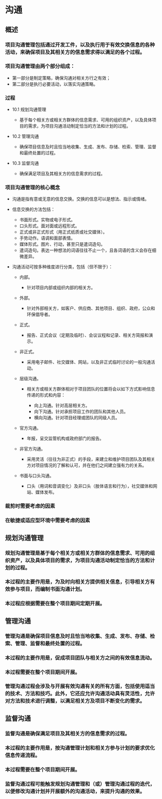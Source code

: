 # 沟通

## 概述

### 项目沟通管理包括通过开发工件，以及执行用于有效交换信息的各种活动，来确保项目及其相关方的信息需求得以满足的各个过程。

### 项目沟通管理由两个部分组成：

- 第一部分是制定策略，确保沟通对相关方行之有效；
- 第二部分是执行必要活动，以落实沟通策略。

### 过程

- 10.1 规划沟通管理

    -  基于每个相关方或相关方群体的信息需求、可用的组织资产，以及具体项目的需求，为项目沟通活动制定恰当的方法和计划的过程。

- 10.2 管理沟通

    - 确保项目信息及时且恰当地收集、生成、发布、存储、检索、管理、监督和最终处置的过程。

- 10.3 监督沟通

    - 确保满足项目及其相关方的信息需求的过程。

### 项目沟通管理的核心概念

- 沟通是指有意或无意的信息交换。交换的信息可以是想法、指示或情绪。
- 信息交换的方法包括：

    - 书面形式。实物或电子形式。
    - 口头形式。面对面或远程形式。
    - 正式或非正式形式（用正式纸质或社交媒体）。
    - 手势动作。语调和面部表情。
    - 媒体形式。图片、行动，甚至只是遣词造句。
    - 遣词造句。表达一种想法的词语往往不止一个，且各词语的含义会存在细微差异。

- 沟通活动可按多种维度进行分类，包括（但不限于）：

    - 内部。

        - 针对项目内部或组织内部的相关方。

    - 外部。

        - 针对外部相关方，如客户、供应商、其他项目、组织、政府，公众和环保倡导者。

    - 正式。

        - 报告、正式会议（定期及临时）、会议议程和记录、相关方简报和演示。

    - 非正式。

        - 采用电子邮件、社交媒体、网站，以及非正式临时讨论的一般沟通活动。

    - 层级沟通。

        - 相关方或相关方群体相对于项目团队的位置将会以如下方式影响信息传递的形式和内容：

            - 向上沟通。针对高层相关方。
            - 向下沟通。针对承担项目工作的团队和其他人员。
            - 横向沟通。针对项目经理或团队的同级人员。

    - 官方沟通。

        - 年报，呈交监管机构或政府部门的报告。

    - 非官方沟通。

        - 采用灵活（往往为非正式）的手段，来建立和维护项目团队及其相关方对项目情况的了解和认可，并在他们之间建立强有力的关系。

    - 书面与口头沟通。

        - 口头（用词和音调变化）及非口头（肢体语言和行为），社交媒体和网站、媒体发布。

### 裁剪时需要考虑的因素

### 在敏捷或适应型环境中需要考虑的因素

## 规划沟通管理

### 规划沟通管理是基于每个相关方或相关方群体的信息需求、可用的组织资产，以及具体项目的需求，为项目沟通活动制定恰当的方法和计划的过程。

### 本过程的主要作用是，为及时向相关方提供相关信息，引导相关方有效参与项目，而编制书面沟通计划。

### 本过程应根据需要在整个项目期间定期开展。

## 管理沟通

### 管理沟通是确保项目信息及时且恰当地收集、生成、发布、存储、检索、管理、监督和最终处置的过程。

### 本过程的主要作用是，促成项目团队与相关方之间的有效信息流动。

### 本过程需要在整个项目期间开展。

### 管理沟通过程会涉及与开展有效沟通有关的所有方面，包括使用适当的技术、方法和技巧。此外，它还应允许沟通活动具有灵活性，允许对方法和技术进行调整，以满足相关方及项目不断变化的需求。

## 监督沟通

### 监督沟通是确保满足项目及其相关方的信息需求的过程。

### 本过程的主要作用是，按沟通管理计划和相关方参与计划的要求优化信息传递流程。

### 本过程需要在整个项目期间开展。

### 监督沟通过程可能触发规划沟通管理和（或）管理沟通过程的迭代，以便修改沟通计划并开展额外的沟通活动，来提升沟通的效果。